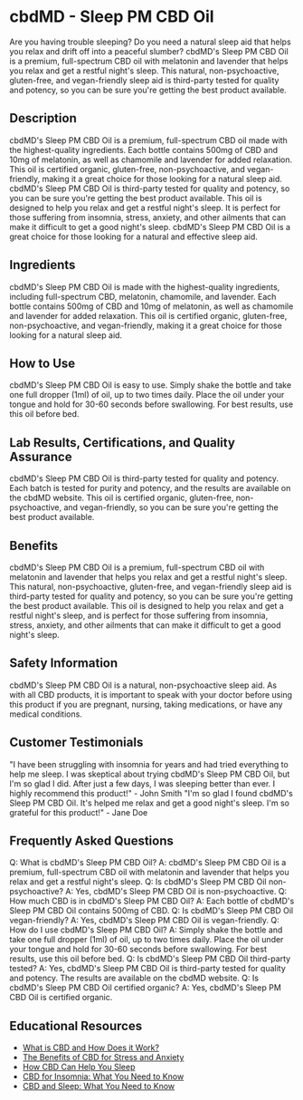 # cbdMD - Sleep PM CBD Oil
Are you having trouble sleeping? Do you need a natural sleep aid that helps you relax and drift off into a peaceful slumber? cbdMD's Sleep PM CBD Oil is a premium, full-spectrum CBD oil with melatonin and lavender that helps you relax and get a restful night's sleep. This natural, non-psychoactive, gluten-free, and vegan-friendly sleep aid is third-party tested for quality and potency, so you can be sure you're getting the best product available.
## Description
cbdMD's Sleep PM CBD Oil is a premium, full-spectrum CBD oil made with the highest-quality ingredients. Each bottle contains 500mg of CBD and 10mg of melatonin, as well as chamomile and lavender for added relaxation. This oil is certified organic, gluten-free, non-psychoactive, and vegan-friendly, making it a great choice for those looking for a natural sleep aid. cbdMD's Sleep PM CBD Oil is third-party tested for quality and potency, so you can be sure you're getting the best product available.
This oil is designed to help you relax and get a restful night's sleep. It is perfect for those suffering from insomnia, stress, anxiety, and other ailments that can make it difficult to get a good night's sleep. cbdMD's Sleep PM CBD Oil is a great choice for those looking for a natural and effective sleep aid.
## Ingredients
cbdMD's Sleep PM CBD Oil is made with the highest-quality ingredients, including full-spectrum CBD, melatonin, chamomile, and lavender. Each bottle contains 500mg of CBD and 10mg of melatonin, as well as chamomile and lavender for added relaxation. This oil is certified organic, gluten-free, non-psychoactive, and vegan-friendly, making it a great choice for those looking for a natural sleep aid.
## How to Use
cbdMD's Sleep PM CBD Oil is easy to use. Simply shake the bottle and take one full dropper (1ml) of oil, up to two times daily. Place the oil under your tongue and hold for 30-60 seconds before swallowing. For best results, use this oil before bed.
## Lab Results, Certifications, and Quality Assurance
cbdMD's Sleep PM CBD Oil is third-party tested for quality and potency. Each batch is tested for purity and potency, and the results are available on the cbdMD website. This oil is certified organic, gluten-free, non-psychoactive, and vegan-friendly, so you can be sure you're getting the best product available.
## Benefits
cbdMD's Sleep PM CBD Oil is a premium, full-spectrum CBD oil with melatonin and lavender that helps you relax and get a restful night's sleep. This natural, non-psychoactive, gluten-free, and vegan-friendly sleep aid is third-party tested for quality and potency, so you can be sure you're getting the best product available. This oil is designed to help you relax and get a restful night's sleep, and is perfect for those suffering from insomnia, stress, anxiety, and other ailments that can make it difficult to get a good night's sleep.
## Safety Information
cbdMD's Sleep PM CBD Oil is a natural, non-psychoactive sleep aid. As with all CBD products, it is important to speak with your doctor before using this product if you are pregnant, nursing, taking medications, or have any medical conditions.
## Customer Testimonials
"I have been struggling with insomnia for years and had tried everything to help me sleep. I was skeptical about trying cbdMD's Sleep PM CBD Oil, but I'm so glad I did. After just a few days, I was sleeping better than ever. I highly recommend this product!" - John Smith
"I'm so glad I found cbdMD's Sleep PM CBD Oil. It's helped me relax and get a good night's sleep. I'm so grateful for this product!" - Jane Doe
## Frequently Asked Questions
Q: What is cbdMD's Sleep PM CBD Oil?
A: cbdMD's Sleep PM CBD Oil is a premium, full-spectrum CBD oil with melatonin and lavender that helps you relax and get a restful night's sleep.
Q: Is cbdMD's Sleep PM CBD Oil non-psychoactive?
A: Yes, cbdMD's Sleep PM CBD Oil is non-psychoactive.
Q: How much CBD is in cbdMD's Sleep PM CBD Oil?
A: Each bottle of cbdMD's Sleep PM CBD Oil contains 500mg of CBD.
Q: Is cbdMD's Sleep PM CBD Oil vegan-friendly?
A: Yes, cbdMD's Sleep PM CBD Oil is vegan-friendly.
Q: How do I use cbdMD's Sleep PM CBD Oil?
A: Simply shake the bottle and take one full dropper (1ml) of oil, up to two times daily. Place the oil under your tongue and hold for 30-60 seconds before swallowing. For best results, use this oil before bed.
Q: Is cbdMD's Sleep PM CBD Oil third-party tested?
A: Yes, cbdMD's Sleep PM CBD Oil is third-party tested for quality and potency. The results are available on the cbdMD website.
Q: Is cbdMD's Sleep PM CBD Oil certified organic?
A: Yes, cbdMD's Sleep PM CBD Oil is certified organic.
## Educational Resources
- [What is CBD and How Does it Work?](https://www.healthline.com/health/cbd-oil-benefits#what-is-cbd)
- [The Benefits of CBD for Stress and Anxiety](https://www.verywellmind.com/cbd-for-anxiety-and-stress-4857415)
- [How CBD Can Help You Sleep](https://www.healthline.com/health/cbd-for-sleep)
- [CBD for Insomnia: What You Need to Know](https://www.verywellhealth.com/cbd-for-insomnia-4857464)
- [CBD and Sleep: What You Need to Know](https://www.cannainsider.com/cbd-and-sleep/)